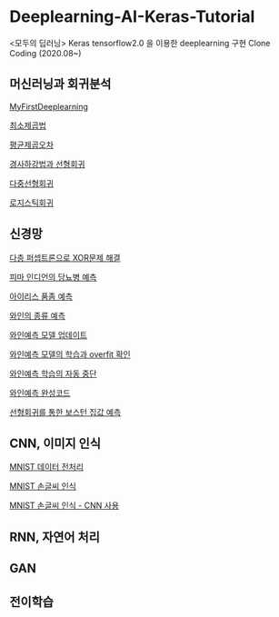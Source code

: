 # Deeplearning-AI-Keras-Tutorial
<모두의 딥러닝> 
Keras tensorflow2.0 을 이용한 deeplearning 구현 Clone Coding
(2020.08~)

## 머신러닝과 회귀분석

[MyFirstDeeplearning](https://github.com/MinkiJo/Deeplearning-AI-Keras-Tutorial/blob/main/My_First_Deeplearning.ipynb)

[최소제곱법](https://github.com/MinkiJo/Deeplearning-AI-Keras-Tutorial/blob/main/Least_Square_Method.ipynb)

[평균제곱오차](https://github.com/MinkiJo/Deeplearning-AI-Keras-Tutorial/blob/main/Mean_Squared_Error.ipynb)

[경사하강법과 선형회귀](https://github.com/MinkiJo/Deeplearning-AI-Keras-Tutorial/blob/main/Linear_Regression.ipynb)

[다중선형회귀](https://github.com/MinkiJo/Deeplearning-AI-Keras-Tutorial/blob/main/Multi-Linear-Regression.ipynb)

[로지스틱회귀](https://github.com/MinkiJo/Deeplearning-AI-Keras-Tutorial/blob/main/Logistic_regression.ipynb)


## 신경망

[다층 퍼셉트론으로 XOR문제 해결](https://github.com/MinkiJo/Deeplearning-AI-Keras-Tutorial/blob/main/XOR.ipynb)

[피마 인디언의 당뇨병 예측]()

[아이리스 품좀 예측](https://github.com/MinkiJo/Deeplearning-AI-Keras-Tutorial/blob/main/Iris_Multi_Classfication.ipynb)

[와인의 종류 예측](https://github.com/MinkiJo/Deeplearning-AI-Keras-Tutorial/blob/main/Wine.ipynb)

[와인예측 모델 업데이트](https://github.com/MinkiJo/Deeplearning-AI-Keras-Tutorial/blob/main/Wine_Checkpoint.ipynb)

[와인예측 모델의 학습과 overfit 확인](https://github.com/MinkiJo/Deeplearning-AI-Keras-Tutorial/blob/main/Wine_Overfit_Graph.ipynb)

[와인예측 학습의 자동 중단](https://github.com/MinkiJo/Deeplearning-AI-Keras-Tutorial/blob/main/Wine_Early_Stop.ipynb)

[와인예측 완성코드](https://github.com/MinkiJo/Deeplearning-AI-Keras-Tutorial/blob/main/Wine_Check_and_Stop.ipynb)

[선형회귀를 통한 보스턴 집값 예측](https://github.com/MinkiJo/Deeplearning-AI-Keras-Tutorial/blob/main/Boston.ipynb)


## CNN, 이미지 인식

[MNIST 데이터 전처리](https://github.com/MinkiJo/Deeplearning-AI-Keras-Tutorial/blob/main/MNIST_Data.ipynb)

[MNIST 손글씨 인식](https://github.com/MinkiJo/Deeplearning-AI-Keras-Tutorial/blob/main/MNIST_Simple.ipynb)

[MNIST 손글씨 인식 - CNN 사용](https://github.com/MinkiJo/Deeplearning-AI-Keras-Tutorial/blob/main/MNIST_Deep.ipynb)




## RNN, 자연어 처리

## GAN

## 전이학습
